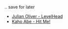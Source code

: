 .. save for later
+ [Julian Oliver - LevelHead](https://vimeo.com/1320756)
+ [Kaho Abe - Hit Me!](https://kahoabe.net/portfolio/hit-me/)
